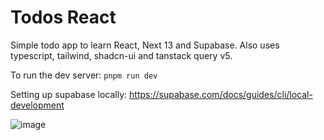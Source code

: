 # Todos React

Simple todo app to learn React, Next 13 and Supabase.
Also uses typescript, tailwind, shadcn-ui and tanstack query v5.

To run the dev server: `pnpm run dev`

Setting up supabase locally: https://supabase.com/docs/guides/cli/local-development 

![image](https://github.com/AdamAllsebrook/todo-react/assets/51888045/fba38380-c6c7-40eb-9ffb-af30de2e8378)
